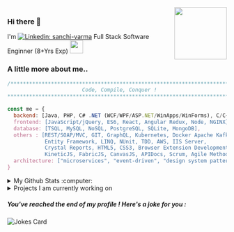 <!--
**cosmoloc/cosmoloc** is a ✨ _special_ ✨ repository because its `README.md` (this file) appears on your GitHub profile.

Here are some ideas to get you started:

- 🔭 I’m currently working on ...
- 🌱 I’m currently learning ...
- 👯 I’m looking to collaborate on ...
- 🤔 I’m looking for help with ...
- 💬 Ask me about ...
- 📫 How to reach me: ...
- 😄 Pronouns: ...
- ⚡ Fun fact: ...
-->
<img align='right' src="https://media.giphy.com/media/5ndklThG9vUUdTmgMn/giphy.gif" width="120">

### Hi there 👋
I'm [![Linkedin: sanchi-varma](https://img.shields.io/badge/-Sanchi_Varma-blue?style=flat-square&logo=Linkedin&logoColor=white&link=https://www.linkedin.com/in/sanchi-varma/)](https://www.linkedin.com/in/sanchi-varma/)
Full Stack Software Enginner (8+Yrs Exp) <img src="https://images.emojiterra.com/twitter/v13.0/512px/1f469-1f3fb-1f4bb.png" width="30"> 

### A little more about me.. 

```javascript
/******************************************************************************
                        Code, Compile, Conquer ! 
*******************************************************************************/

const me = {
  backend: [Java, PHP, C# .NET (WCF/WPF/ASP.NET/WinApps/WinForms), C/C++/VC++, Python],
  frontend: [JavaScript/jQuery, ES6, React, Angular Redux, Node, NGINX],
  database: [TSQL, MySQL, NoSQL, PostgreSQL, SQLite, MongoDB],
  others : [REST/SOAP/MVC, GIT, GraphQL, Kubernetes, Docker Apache Kafka, Docker, Apollo Cache, Subversion (SVN), PHPUnit, NUnit, Jest,
            Entity Framework, LINQ, NUnit, TDD, AWS, IIS Server,
            Crystal Reports, HTML5, CSS3, Browser Extension Development,
            KineticJS, FabricJS, CanvasJS, APIDocs, Scrum, Agile Methodology], 
  architecture: ["microservices", "event-driven", "design system pattern", 'TDD'],
}
```

<details>
  <summary>My Github Stats :computer:</summary>
  
<!-- [![My Activity stats](https://github-readme-stats.vercel.app/api/wakatime?username=sanchivarma)](https://github.com/sanchivarma/github-readme-stats) -->
<!-- a href="https://github.com/sanchivarma?tab=repositories">
  <img align="center" src="https://github-readme-stats.vercel.app/api?username=sanchivarma&&include_all_commits=true&count_private=true&show_icons=true&line_height=20&title_color=7A7ADB&icon_color=2234AE&text_color=D3D3D3&bg_color=0,000000,130F40" alt="Sanchi's Github Stats"/>
</a -->
<!-- a href="https://github.com/sanchivarma?tab=repositories">
  <img align="center" src="https://github-readme-stats.vercel.app/api/top-langs/?username=sanchivarma&include_all_commits=true&count_private=true&show_icons=true&line_height=20&title_color=7A7ADB&icon_color=2234AE&text_color=D3D3D3&bg_color=0,000000,130F40" alt="Sanchi's Github Stats"/>
</a -->
<!-- a href="https://github.com/sanchivarma?tab=repositories">  
  <img align="center" src="https://github-readme-streak-stats.herokuapp.com/?user=sanchivarma&count_private=true&theme=dark" alt="sanchivarma" />
</a -->

![Profile Views](https://komarev.com/ghpvc/?username=sanchivarma)
  ----
</details>


<details>
<summary>
  Projects I am currently working on
</summary>

<br />
<!-- [![ReadMe Card](https://github-readme-stats.vercel.app/api/pin/?usernamesanchivarma&repo=TEST-Repo)](https://github.com/sanchivarma/TEstJava) -->
<br />
</details>

##### You've reached the end of my profile ! Here's a joke for you :
<img src="https://readme-jokes.vercel.app/api" alt="Jokes Card" />

